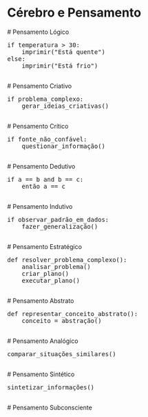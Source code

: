 <body>

<h1>Cérebro e Pensamento</h1>

<!-- Pensamento Lógico -->
<div class="code-block">
    <p class="comment"># Pensamento Lógico</p>
    <pre>
if temperatura &gt; 30:
    imprimir("Está quente")
else:
    imprimir("Está frio")
    </pre>
</div>

<!-- Pensamento Criativo -->
<div class="code-block">
    <p class="comment"># Pensamento Criativo</p>
    <pre>
if problema_complexo:
    gerar_ideias_criativas()
    </pre>
</div>

<!-- Pensamento Crítico -->
<div class="code-block">
    <p class="comment"># Pensamento Crítico</p>
    <pre>
if fonte_não_confável:
    questionar_informação()
    </pre>
</div>

<!-- Pensamento Dedutivo -->
<div class="code-block">
    <p class="comment"># Pensamento Dedutivo</p>
    <pre>
if a == b and b == c:
    então a == c
    </pre>
</div>

<!-- Pensamento Indutivo -->
<div class="code-block">
    <p class="comment"># Pensamento Indutivo</p>
    <pre>
if observar_padrão_em_dados:
    fazer_generalização()
    </pre>
</div>

<!-- Pensamento Estratégico -->
<div class="code-block">
    <p class="comment"># Pensamento Estratégico</p>
    <pre>
def resolver_problema_complexo():
    analisar_problema()
    criar_plano()
    executar_plano()
    </pre>
</div>

<!-- Pensamento Abstrato -->
<div class="code-block">
    <p class="comment"># Pensamento Abstrato</p>
    <pre>
def representar_conceito_abstrato():
    conceito = abstração()
    </pre>
</div>

<!-- Pensamento Analógico -->
<div class="code-block">
    <p class="comment"># Pensamento Analógico</p>
    <pre>
comparar_situações_similares()
    </pre>
</div>

<!-- Pensamento Sintético -->
<div class="code-block">
    <p class="comment"># Pensamento Sintético</p>
    <pre>
sintetizar_informações()
    </pre>
</div>

<!-- Pensamento Subconsciente -->
<div class="code-block">
    <p class="comment"># Pensamento Subconsciente</p>
    <p>
        <!-- Este é mais difícil de representar em código, pois é geralmente automático e não consciente. -->
    </p>
</div>

</body>
</html>
